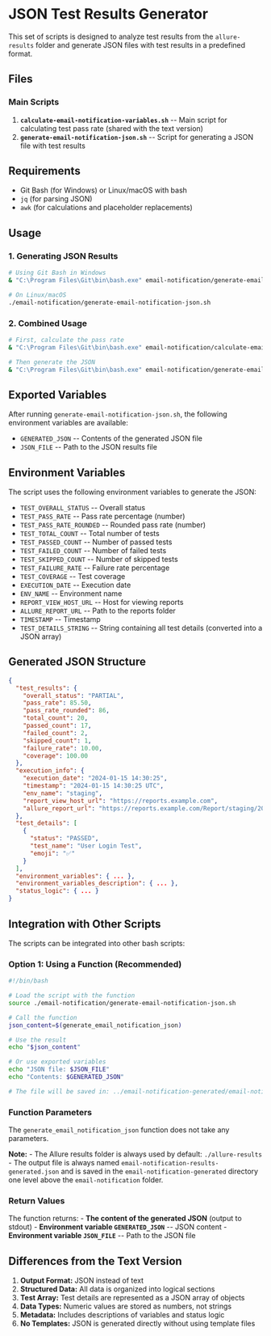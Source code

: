 # JSON Test Results Generator

This set of scripts is designed to analyze test results from the
`allure-results` folder and generate JSON files with test results in a
predefined format.

## Files

### Main Scripts

1.  **`calculate-email-notification-variables.sh`** -- Main script for
    calculating test pass rate (shared with the text version)
2.  **`generate-email-notification-json.sh`** -- Script for generating a
    JSON file with test results

## Requirements

-   Git Bash (for Windows) or Linux/macOS with bash
-   `jq` (for parsing JSON)
-   `awk` (for calculations and placeholder replacements)

## Usage

### 1. Generating JSON Results

``` bash
# Using Git Bash in Windows
& "C:\Program Files\Git\bin\bash.exe" email-notification/generate-email-notification-json.sh

# On Linux/macOS
./email-notification/generate-email-notification-json.sh
```

### 2. Combined Usage

``` bash
# First, calculate the pass rate
& "C:\Program Files\Git\bin\bash.exe" email-notification/calculate-email-notification-variables.sh

# Then generate the JSON
& "C:\Program Files\Git\bin\bash.exe" email-notification/generate-email-notification-json.sh
```

## Exported Variables

After running `generate-email-notification-json.sh`, the following
environment variables are available:

-   `GENERATED_JSON` -- Contents of the generated JSON file
-   `JSON_FILE` -- Path to the JSON results file

## Environment Variables

The script uses the following environment variables to generate the
JSON:

-   `TEST_OVERALL_STATUS` -- Overall status
-   `TEST_PASS_RATE` -- Pass rate percentage (number)
-   `TEST_PASS_RATE_ROUNDED` -- Rounded pass rate (number)
-   `TEST_TOTAL_COUNT` -- Total number of tests
-   `TEST_PASSED_COUNT` -- Number of passed tests
-   `TEST_FAILED_COUNT` -- Number of failed tests
-   `TEST_SKIPPED_COUNT` -- Number of skipped tests
-   `TEST_FAILURE_RATE` -- Failure rate percentage
-   `TEST_COVERAGE` -- Test coverage
-   `EXECUTION_DATE` -- Execution date
-   `ENV_NAME` -- Environment name
-   `REPORT_VIEW_HOST_URL` -- Host for viewing reports
-   `ALLURE_REPORT_URL` -- Path to the reports folder
-   `TIMESTAMP` -- Timestamp
-   `TEST_DETAILS_STRING` -- String containing all test details
    (converted into a JSON array)

## Generated JSON Structure

``` json
{
  "test_results": {
    "overall_status": "PARTIAL",
    "pass_rate": 85.50,
    "pass_rate_rounded": 86,
    "total_count": 20,
    "passed_count": 17,
    "failed_count": 2,
    "skipped_count": 1,
    "failure_rate": 10.00,
    "coverage": 100.00
  },
  "execution_info": {
    "execution_date": "2024-01-15 14:30:25",
    "timestamp": "2024-01-15 14:30:25 UTC",
    "env_name": "staging",
    "report_view_host_url": "https://reports.example.com",
    "allure_report_url": "https://reports.example.com/Report/staging/2024-01-15/14-30-25/allure-report/index.html"
  },
  "test_details": [
    {
      "status": "PASSED",
      "test_name": "User Login Test",
      "emoji": "✅"
    }
  ],
  "environment_variables": { ... },
  "environment_variables_description": { ... },
  "status_logic": { ... }
}
```

## Integration with Other Scripts

The scripts can be integrated into other bash scripts:

### Option 1: Using a Function (Recommended)

``` bash
#!/bin/bash

# Load the script with the function
source ./email-notification/generate-email-notification-json.sh

# Call the function
json_content=$(generate_email_notification_json)

# Use the result
echo "$json_content"

# Or use exported variables
echo "JSON file: $JSON_FILE"
echo "Contents: $GENERATED_JSON"

# The file will be saved in: ../email-notification-generated/email-notification-results-generated.json
```

### Function Parameters

The `generate_email_notification_json` function does not take any
parameters.

**Note:** - The Allure results folder is always used by default:
`./allure-results` - The output file is always named
`email-notification-results-generated.json` and is saved in the
`email-notification-generated` directory one level above the
`email-notification` folder.

### Return Values

The function returns: - **The content of the generated JSON** (output to
stdout) - **Environment variable `GENERATED_JSON`** -- JSON content -
**Environment variable `JSON_FILE`** -- Path to the JSON file

## Differences from the Text Version

1.  **Output Format:** JSON instead of text
2.  **Structured Data:** All data is organized into logical sections
3.  **Test Array:** Test details are represented as a JSON array of
    objects
4.  **Data Types:** Numeric values are stored as numbers, not strings
5.  **Metadata:** Includes descriptions of variables and status logic
6.  **No Templates:** JSON is generated directly without using template
    files
